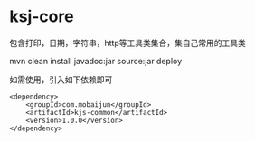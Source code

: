 # ksj-core
包含打印，日期，字符串，http等工具类集合，集自己常用的工具类

mvn clean install javadoc:jar source:jar deploy

如需使用，引入如下依赖即可
```
<dependency>
    <groupId>com.mobaijun</groupId>
    <artifactId>kjs-common</artifactId>
    <version>1.0.0</version>
</dependency>
```